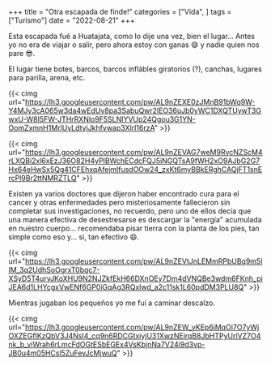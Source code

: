 +++
title = "Otra escapada de finde!"
categories = ["Vida", ]
tags = ["Turismo"]
date = "2022-08-21"
+++

Esta escapada fué a Huatajata, como lo dije una vez, bien el lugar... Antes yo no era de viajar o salir, pero ahora estoy con ganas :smile: y nadie quien nos pare :sunglasses:.

El lugar tiene botes, barcos, barcos inflábles giratorios (?), canchas, lugares para parilla, arena, etc.

{{< cimg url="https://lh3.googleusercontent.com/pw/AL9nZEXE0zJMnB91bWq9W-Y4MJy3cA065w3da4wEdUv8pa3SabuQwr2lEO36uJb0yWC1DXQTUywT3GwxU-W8I5FW-JTHrRXNlo9F5SLNIYVUp24Qgou3G1YN-OomZxmnH1MrlUvLdtyjJkhfvwap3XlrI16rzA" >}}

{{< cimg url="https://lh3.googleusercontent.com/pw/AL9nZEVAG7weM9RvcNZScM4rLXQBi2xl6xEzJ36O82H4yPIBWchECdcFQJ5iNGQTsA9fWH2xO9AJbG2G7Hx64eHwSx5Qg41CFEhxqAfejmlfusdOOw24_zxKt6myBBkERghCAQjFT1snErcPl9Br2ttNMRZTLQ" >}}

Existen ya varios doctores que dijeron haber encontrado cura para el cancer y otras enfermedades pero misteriosamente fallecieron sin completar sus investigaciones, no recuerdo, pero uno de ellos decía que una manera efectiva de desestresarse es descargar la "energía" acumulada en nuestro cuerpo... recomendaba pisar tierra con la planta de los pies, tan simple como eso y... si, tan efectivo :smile:.

{{< cimg url="https://lh3.googleusercontent.com/pw/AL9nZEVtJnLEMmRPbUBq9m5llM_3q2UdhSoOgrxT0bqc7-XSyD5T4urvJKoXHU9N2NJZkfEkH66DXnOEy7Dm4dVNQBe3wdm6FKnh_piJEA6d1LHYcgxVwENf6GP0iGqAg3RQxlwd_a2c11sk1L60pdDM3PLU8Q" >}}

Mientras jugaban los pequeños yo me fuí a caminar descalzo.

{{< cimg url="https://lh3.googleusercontent.com/pw/AL9nZEW_yKEp6iMqOi7O7yWjOXZEGfIKzQbV3J4NsI4_cq9n6RDCGtxiyjU31XwzNEirqB8JbHTPyUrlVZ7O4nk_b_viWrah6rLmcFdOGtESbEGEx4VsKbjnNa7V24i9d3vp-JB0u4m05HCsl5ZuFeyJcMjwuQ" >}}
